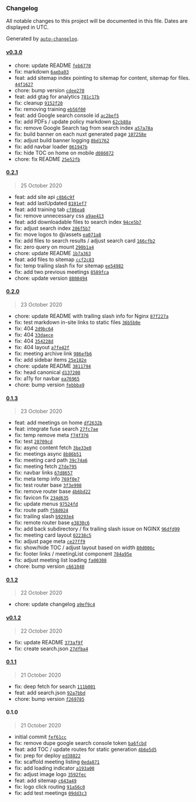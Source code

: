 ### Changelog

All notable changes to this project will be documented in this file. Dates are displayed in UTC.

Generated by [`auto-changelog`](https://github.com/CookPete/auto-changelog).

#### [v0.3.0](https://github.com/ICJIA/icjia-irb-next/compare/0.2.1...v0.3.0)

- chore: update README [`feb6770`](https://github.com/ICJIA/icjia-irb-next/commit/feb67704b5bb839832872d64230beefd9537ad62)
- fix: markdown [`6aeba03`](https://github.com/ICJIA/icjia-irb-next/commit/6aeba031e55633a17cce768dd6fd9ef18f3e4280)
- feat: add sitemap index pointing to sitemap for content, sitemap for files. [`44f1627`](https://github.com/ICJIA/icjia-irb-next/commit/44f1627d36f72cad264830cddbc0f5c784e1b036)
- chore: bump version [`cdee278`](https://github.com/ICJIA/icjia-irb-next/commit/cdee27882e0dcc2108b852175c13f688601ce2fa)
- feat: add gtag for analytics [`781c17b`](https://github.com/ICJIA/icjia-irb-next/commit/781c17b11dcd9b3ab1a1e5df94731fb864f3027c)
- fix: cleanup [`9152f20`](https://github.com/ICJIA/icjia-irb-next/commit/9152f209d799e30fba6ba3be8552e36a7a835fe3)
- fix: removing training [`eb56f00`](https://github.com/ICJIA/icjia-irb-next/commit/eb56f00d6930cf3cfa87bd07b0e5c28452ce6ea9)
- feat: add Google search console id [`ac2bef5`](https://github.com/ICJIA/icjia-irb-next/commit/ac2bef5fbb0a0979669465ce76260632a8d89ead)
- fix: add PDFs / update policy markdown [`62cb88a`](https://github.com/ICJIA/icjia-irb-next/commit/62cb88a7636a8d9d9e854391c24c71fa1f19e5a9)
- fix: remove Google Search tag from search index [`a57a78a`](https://github.com/ICJIA/icjia-irb-next/commit/a57a78a0881188ff78566d50097266f46329308e)
- fix: build banner on each nuxt generated page [`107258e`](https://github.com/ICJIA/icjia-irb-next/commit/107258efe4d3269c7a889e44bff00c1ba7ffd804)
- fix: adjust build banner logging [`0bd1762`](https://github.com/ICJIA/icjia-irb-next/commit/0bd17622eef98275353a98c0d632673fe4387602)
- fix: add navbar loader [`061947b`](https://github.com/ICJIA/icjia-irb-next/commit/061947bd45653302e940e6894c42a5d1d30fdf97)
- fix: hide TOC on home on mobile [`d086072`](https://github.com/ICJIA/icjia-irb-next/commit/d086072cc9a61c7869c4fc6c532af2e71ed92383)
- chore: fix README [`25e52fb`](https://github.com/ICJIA/icjia-irb-next/commit/25e52fb6e9a505fcdb00664c0ac5fd210c35f469)

#### [0.2.1](https://github.com/ICJIA/icjia-irb-next/compare/0.2.0...0.2.1)

> 25 October 2020

- feat: add site api [`c8b6c9f`](https://github.com/ICJIA/icjia-irb-next/commit/c8b6c9f30d812a89ec883ca25c1502c27b690328)
- feat: add lastUpdated [`8101ef7`](https://github.com/ICJIA/icjia-irb-next/commit/8101ef7fa6ca5e5ea532eb3fe340b4d10b04fe6d)
- feat: add training tab [`cf86ea8`](https://github.com/ICJIA/icjia-irb-next/commit/cf86ea805eeaa7e5d93e1a9a6b3371ccb2fa9544)
- fix: remove unnecessary css [`a9ae413`](https://github.com/ICJIA/icjia-irb-next/commit/a9ae4136780bf493cfa1a9ba7de8a477c125384e)
- feat: add downloadable files to search index [`94ce5b7`](https://github.com/ICJIA/icjia-irb-next/commit/94ce5b7a42c1cee36b9df76b2749b9067220aac7)
- fix: adjust search index [`286f5b7`](https://github.com/ICJIA/icjia-irb-next/commit/286f5b7296c79c11777366e163af4081c9179687)
- fix: move logos to @/assets [`ea071a8`](https://github.com/ICJIA/icjia-irb-next/commit/ea071a8ac6cd8848e8acb5f71b7071a1d4995222)
- fix: add files to search results / adjust search card [`166cfb2`](https://github.com/ICJIA/icjia-irb-next/commit/166cfb2fa01b070d709fff2919a6ae6f684d02f9)
- fix: zero query on mount [`290b1a4`](https://github.com/ICJIA/icjia-irb-next/commit/290b1a4beb17bc05b405cd0f3e51e529e93deb9c)
- chore: update README [`1b7a363`](https://github.com/ICJIA/icjia-irb-next/commit/1b7a363a00210e462e93a1ff40b87fec88fd4641)
- feat: add files to sitemap [`ccf2c83`](https://github.com/ICJIA/icjia-irb-next/commit/ccf2c8377051b670e79d9f423bee44f1e7e875d4)
- fix: temp trailing slash fix for sitemap [`ee54982`](https://github.com/ICJIA/icjia-irb-next/commit/ee54982aee7c7d70327d651e4ca94f3e268450e2)
- fix: add two previous meetings [`8589fca`](https://github.com/ICJIA/icjia-irb-next/commit/8589fca95c9bbfd9ef38f080e531ac9777a6f131)
- chore: update version [`8800494`](https://github.com/ICJIA/icjia-irb-next/commit/8800494f427a66282b21d3763f5f1978877e931a)

#### [0.2.0](https://github.com/ICJIA/icjia-irb-next/compare/0.1.3...0.2.0)

> 23 October 2020

- chore: update README with trailing slash info for Nginx [`87f227a`](https://github.com/ICJIA/icjia-irb-next/commit/87f227abdbea5646c2680a7ace93359e04190b30)
- fix: test markdown in-site links to static files [`36b5b0e`](https://github.com/ICJIA/icjia-irb-next/commit/36b5b0ec6029fcd25cc8f3b532204e839cda457c)
- fix: 404 [`2d9bc64`](https://github.com/ICJIA/icjia-irb-next/commit/2d9bc640584c3f6969cb91b17aa52c34a2daf2a4)
- fix: 404 [`33daece`](https://github.com/ICJIA/icjia-irb-next/commit/33daece3faf9fb07a9ed49ae457d0964c86c50f7)
- fix: 404 [`354228d`](https://github.com/ICJIA/icjia-irb-next/commit/354228d2cc485427e286a74bf122df1226674901)
- fix: 404 layout [`a7fe42f`](https://github.com/ICJIA/icjia-irb-next/commit/a7fe42ffae356d9e49809aacf59e6960bcc19934)
- fix: meeting archive link [`986efb6`](https://github.com/ICJIA/icjia-irb-next/commit/986efb692ca64312516eb88ac2d46d78d5369684)
- fix: add sidebar items [`25e182e`](https://github.com/ICJIA/icjia-irb-next/commit/25e182e56341dbc4fcce4fb30addd8aa1798da49)
- chore: update README [`3811794`](https://github.com/ICJIA/icjia-irb-next/commit/3811794baae674741cc05b8f941aae04134bb7ad)
- fix: head canonical [`d137208`](https://github.com/ICJIA/icjia-irb-next/commit/d137208b35fa62a994ab9d85e550de6f7cf55043)
- fix: a11y for navbar [`ea76965`](https://github.com/ICJIA/icjia-irb-next/commit/ea769653144d1f948b5970ed556a801ef32374d8)
- chore: bump version [`febbba9`](https://github.com/ICJIA/icjia-irb-next/commit/febbba99d13f1b23cc42afbc06378a1440548d05)

#### [0.1.3](https://github.com/ICJIA/icjia-irb-next/compare/0.1.2...0.1.3)

> 23 October 2020

- feat: add meetings on home [`df2632b`](https://github.com/ICJIA/icjia-irb-next/commit/df2632bd93dacbd0dc5820fe0a4948211f4ffec9)
- feat: integrate fuse search [`27fc7ae`](https://github.com/ICJIA/icjia-irb-next/commit/27fc7aecaeeb02b53b36c10834280908e3d53887)
- fix: temp remove meta [`f74f376`](https://github.com/ICJIA/icjia-irb-next/commit/f74f3761d7d86db582c197cba0361e7e38b8d36d)
- fix: test [`28709cd`](https://github.com/ICJIA/icjia-irb-next/commit/28709cd48ee9175e2adc7951fe1a0047a35eab2a)
- fix: async content fetch [`3be33e0`](https://github.com/ICJIA/icjia-irb-next/commit/3be33e05e41c67cd1740c032bc5df1674a1c4d9e)
- fix: meetings async [`8b86b51`](https://github.com/ICJIA/icjia-irb-next/commit/8b86b51aae01c1268b2d4eb020c53e18cdd3cd13)
- fix: meeting card path [`39c74a6`](https://github.com/ICJIA/icjia-irb-next/commit/39c74a6e5aa7b99e387709c6d6973d4985cb96c9)
- fix: meeting fetch [`27de795`](https://github.com/ICJIA/icjia-irb-next/commit/27de795677ef3c5a7b58de949eaf04ae45ed3d2d)
- fix: navbar links [`67d8657`](https://github.com/ICJIA/icjia-irb-next/commit/67d86572834a31bc1dcc2a1f8ce136f50097d5a6)
- fix: meta temp info [`769f0e7`](https://github.com/ICJIA/icjia-irb-next/commit/769f0e728ea7fbcd68cd73a51569695b019a6f9f)
- fix: test router base [`3f3e998`](https://github.com/ICJIA/icjia-irb-next/commit/3f3e998a499d56cc5c7c3bff9b69d7014ac22e70)
- fix: remove router base [`4b6bd22`](https://github.com/ICJIA/icjia-irb-next/commit/4b6bd22ac8b8d6557408ffe67a1acc723176e9ef)
- fix: favicon fix [`234d635`](https://github.com/ICJIA/icjia-irb-next/commit/234d6350e500bc2a8748a6c8ea9abc3e051d8a56)
- fix: update menus [`97524fd`](https://github.com/ICJIA/icjia-irb-next/commit/97524fde850816c63c48a4c264a9a190eaf7b43d)
- fix: route path [`f58d024`](https://github.com/ICJIA/icjia-irb-next/commit/f58d02402c6d2ede0bed12de6423c244c2b90a6b)
- fix: trailing slash [`b9293e4`](https://github.com/ICJIA/icjia-irb-next/commit/b9293e4dcffd35328f4d5c3100e4ae62eee3238f)
- fix: remote router base [`e3830c6`](https://github.com/ICJIA/icjia-irb-next/commit/e3830c62050e898048e7ed8cdddd487af7b5458c)
- fix: add back subdirectory / fix trailing slash issue on NGINX [`96dfd99`](https://github.com/ICJIA/icjia-irb-next/commit/96dfd99a384dfebd2086e88d711dc22906adab8c)
- fix: meeting card layout [`02238c5`](https://github.com/ICJIA/icjia-irb-next/commit/02238c5e3105c3d74511cf724c2f4dd08831ef7d)
- fix: adjust page meta [`ce27ff9`](https://github.com/ICJIA/icjia-irb-next/commit/ce27ff99736101d9a7384344bc22e995ea58ba59)
- fix: show/hide TOC / adjust layout based on width [`80d006c`](https://github.com/ICJIA/icjia-irb-next/commit/80d006cb1189d911abaef9cf726cf3b4a5cb3bed)
- fix: footer links / meetingList component [`784a95e`](https://github.com/ICJIA/icjia-irb-next/commit/784a95eb612b3ddddb1496eda6d243b71605cada)
- fix: adjust meeting list loading [`fa00308`](https://github.com/ICJIA/icjia-irb-next/commit/fa00308b2fde67228a5a47e2e0ebc683d957da12)
- chore: bump version [`c661040`](https://github.com/ICJIA/icjia-irb-next/commit/c661040f4f827ae4b44bbd095498de04ddfe2d03)

#### [0.1.2](https://github.com/ICJIA/icjia-irb-next/compare/v0.1.2...0.1.2)

> 22 October 2020

- chore: update changelog [`a9ef9c4`](https://github.com/ICJIA/icjia-irb-next/commit/a9ef9c4c6939e0d334c2213179402959c1c6d684)

#### [v0.1.2](https://github.com/ICJIA/icjia-irb-next/compare/0.1.1...v0.1.2)

> 22 October 2020

- fix: update README [`373af9f`](https://github.com/ICJIA/icjia-irb-next/commit/373af9fe0fd161c4f05cded3860c4c0b8b644d10)
- fix: create search.json [`27dfba4`](https://github.com/ICJIA/icjia-irb-next/commit/27dfba45d665c621e89c4fd96caef4a64507de86)

#### [0.1.1](https://github.com/ICJIA/icjia-irb-next/compare/0.1.0...0.1.1)

> 21 October 2020

- fix: deep fetch for search [`111b001`](https://github.com/ICJIA/icjia-irb-next/commit/111b0016e100d5e8cdb2185463b674d57cecd0a8)
- feat: add search.json [`92a7bbd`](https://github.com/ICJIA/icjia-irb-next/commit/92a7bbd39b35441a6d58e0e8833b9f1d96134b7e)
- chore: bump version [`f269785`](https://github.com/ICJIA/icjia-irb-next/commit/f2697855c74d549991785a1bcab60b5cc9c754ff)

#### 0.1.0

> 21 October 2020

- initial commit [`fef61cc`](https://github.com/ICJIA/icjia-irb-next/commit/fef61cce350a5d1be4407f7d8d09f71ec0fd6968)
- fix: remove dupe google search console token [`ba6fcbd`](https://github.com/ICJIA/icjia-irb-next/commit/ba6fcbd215dd04ca3fae263fd7f39f1c4af7c554)
- feat: add TOC / update routes for static generation [`4b6e5d5`](https://github.com/ICJIA/icjia-irb-next/commit/4b6e5d5eff476f4299e6219b645876eef5c4adf7)
- fix: prep for deploy [`ed38822`](https://github.com/ICJIA/icjia-irb-next/commit/ed38822f51eda811116ac1aa9901d59baab4b8b4)
- fix: scaffold meeting listing [`0eda871`](https://github.com/ICJIA/icjia-irb-next/commit/0eda8713889d21d6836cfdab96965863c28f2dfe)
- fix: add loading indicator [`a193a00`](https://github.com/ICJIA/icjia-irb-next/commit/a193a00d98612bcacef7e727b495512cfbfb3ea8)
- fix: adjust image logo [`3592fec`](https://github.com/ICJIA/icjia-irb-next/commit/3592fecb144f40d213111238f6d6a7b7222fa8ee)
- feat: add sitemap [`c643a49`](https://github.com/ICJIA/icjia-irb-next/commit/c643a490a6c709379637da1e96f4b27a9e507aad)
- fix: logo click routing [`91a56c0`](https://github.com/ICJIA/icjia-irb-next/commit/91a56c0e0cec196c768552043b136f98ade508c8)
- fix: add test meetings [`09dd3c3`](https://github.com/ICJIA/icjia-irb-next/commit/09dd3c3de127fecf3433e8597233f2893e1e8746)
